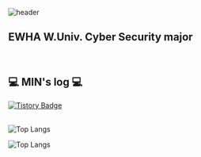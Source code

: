 ![header](https://capsule-render.vercel.app/api?type=cylinder&color=F8E0E6&height=150&section=header&text=MIN's%20GitHub&fontSize=90)


## EWHA W.Univ. Cyber Security major
<br>


## 💻 MIN's log 💻

<div style="display:flex; flex-direction:row; align-items:center;">
    <a href="https://minsoom48.tistory.com" target="_blank" rel="noopener noreferrer">
        <img src="https://img.shields.io/badge/Tistory-000000?style=for-the-badge&logo=Tistory&logoColor=white" alt="Tistory Badge"> 
    </a>
 
</div>

<br>

![Top Langs](https://github-readme-stats.vercel.app/api/top-langs/?username=sooominie&layout=compact)

![Top Langs](https://github-readme-stats.vercel.app/api/top-langs/?sooominie=anuraghazra&layout=compact)
